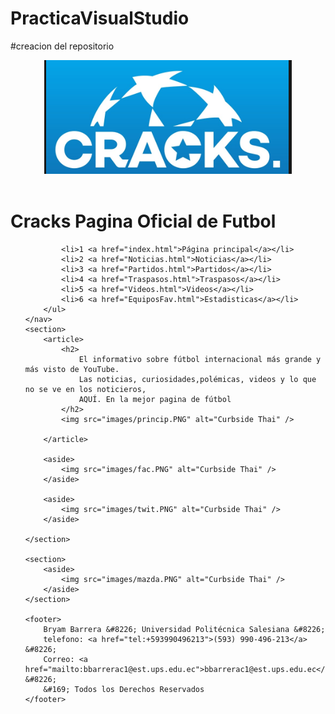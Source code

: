 # PracticaVisualStudio
#creacion del repositorio
<!DOCTYPE html>
<html>

<head>
    <meta charset="UTF-8" />
    <title>Cracks Pagina Oficial</title>
</head>


<body>
    <header>
        <img src="images/cracks.png" alt="Curbside Thai" />
    </header>
    <h1>Cracks Pagina Oficial de Futbol</h1>
    <nav>
        <ul>

            <li>1 <a href="index.html">Página principal</a></li>
            <li>2 <a href="Noticias.html">Noticias</a></li>
            <li>3 <a href="Partidos.html">Partidos</a></li>
            <li>4 <a href="Traspasos.html">Traspasos</a></li>
            <li>5 <a href="Videos.html">Videos</a></li>
            <li>6 <a href="EquiposFav.html">Estadisticas</a></li>
        </ul>
    </nav>
    <section>
        <article>
            <h2>
                El informativo sobre fútbol internacional más grande y más visto de YouTube.
                Las noticias, curiosidades,polémicas, videos y lo que no se ve en los noticieros,
                AQUÍ. En la mejor pagina de fútbol
            </h2>
            <img src="images/princip.PNG" alt="Curbside Thai" />

        </article>

        <aside>
            <img src="images/fac.PNG" alt="Curbside Thai" />
        </aside>

        <aside>
            <img src="images/twit.PNG" alt="Curbside Thai" />
        </aside>

    </section>

    <section>
        <aside>
            <img src="images/mazda.PNG" alt="Curbside Thai" />
        </aside>
    </section>

    <footer>
        Bryam Barrera &#8226; Universidad Politécnica Salesiana &#8226;
        telefono: <a href="tel:+593990496213">(593) 990-496-213</a> &#8226;
        Correo: <a href="mailto:bbarrerac1@est.ups.edu.ec">bbarrerac1@est.ups.edu.ec</a> &#8226;
        &#169; Todos los Derechos Reservados
    </footer>

</body>

</html>